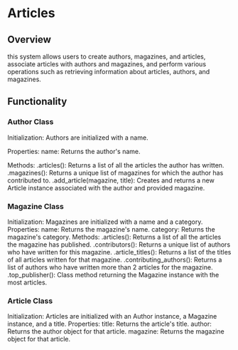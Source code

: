 # Articles


## Overview
 this system allows users to create authors, magazines, and articles, associate articles with authors and magazines, and perform various operations such as retrieving information about articles, authors, and magazines.
 
 
 ## Functionality
### Author Class
Initialization: Authors are initialized with a name.
 
 Properties:
name: Returns the author's name.

Methods:
 .articles(): Returns a list of all the articles the author has written.
 .magazines(): Returns a unique list of magazines for which the author has contributed to.
  .add_article(magazine, title): Creates and returns a new Article instance associated with the author and provided magazine.
### Magazine Class
Initialization: Magazines are initialized with a name and a category.
Properties:
name: Returns the magazine's name.
category: Returns the magazine's category.
Methods:
.articles(): Returns a list of all the articles the magazine has published.
.contributors(): Returns a unique list of authors who have written for this magazine.
.article_titles(): Returns a list of the titles of all articles written for that magazine.
.contributing_authors(): Returns a list of authors who have written more than 2 articles for the magazine.
.top_publisher(): Class method returning the Magazine instance with the most articles.
 ### Article Class
Initialization: Articles are initialized with an Author instance, a Magazine instance, and a title.
Properties:
title: Returns the article's title.
author: Returns the author object for that article.
magazine: Returns the magazine object for that article.

